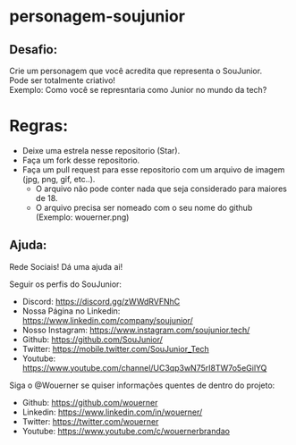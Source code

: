 # personagem-soujunior

## Desafio:
Crie um personagem que você acredita que representa o SouJunior.  
Pode ser totalmente criativo!  
Exemplo: Como você se represntaria como Junior no mundo da tech?  

# Regras: 
  -  Deixe uma estrela nesse repositorio (Star).
  -  Faça um fork desse repositorio.
  -  Faça um pull request para esse repositorio com um arquivo de imagem (jpg, png, gif, etc..).
       - O arquivo não pode conter nada que seja considerado para maiores de 18.
       - O arquivo precisa ser nomeado com o seu nome do github (Exemplo: wouerner.png)             
        
## Ajuda:
Rede Sociais! Dá uma ajuda ai!  

Seguir os perfis do SouJunior:
 -   Discord: https://discord.gg/zWWdRVFNhC
 -   Nossa Página no Linkedin: https://www.linkedin.com/company/soujunior/
 -   Nosso Instagram: https://www.instagram.com/soujunior.tech/
 -   Github: https://github.com/SouJunior/
 -   Twitter: https://mobile.twitter.com/SouJunior_Tech
 -   Youtube: https://www.youtube.com/channel/UC3qp3wN75rI8TW7o5eGilYQ

Siga o @Wouerner se quiser informações quentes de dentro do projeto:
-   Github: https://github.com/wouerner
-   Linkedin: https://www.linkedin.com/in/wouerner/
-   Twitter: https://twitter.com/wouerner
-   Youtube: https://www.youtube.com/c/wouernerbrandao

        
       
